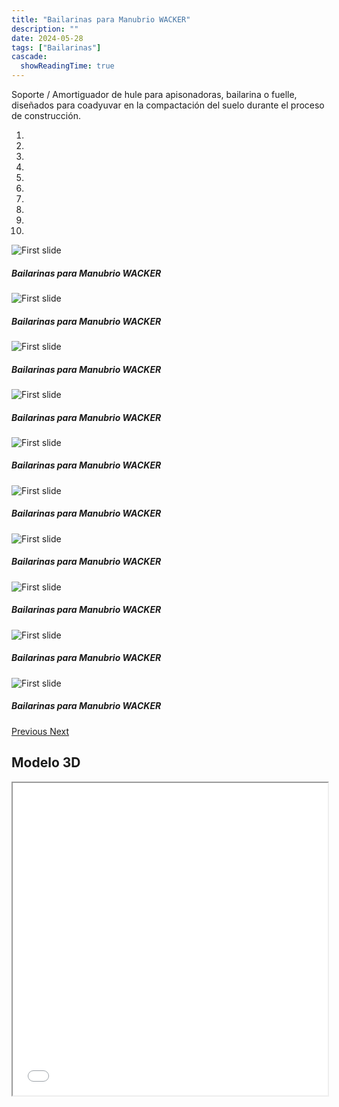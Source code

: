 ```yaml
---
title: "Bailarinas para Manubrio WACKER"
description: ""
date: 2024-05-28
tags: ["Bailarinas"]
cascade:
  showReadingTime: true
---
```


Soporte / Amortiguador de hule para apisonadoras, bailarina o fuelle, diseñados para coadyuvar en la compactación del suelo durante el proceso de construcción. 

<head>
  <meta charset="UTF-8">
  <meta name="viewport" content="width=device-width, initial-scale=1.0">
  <link rel="stylesheet" href="https://cdn.jsdelivr.net/npm/bootstrap@4.0.0/dist/css/bootstrap.min.css"
    integrity="sha384-Gn5384xqQ1aoWXA+058RXPxPg6fy4IWvTNh0E263XmFcJlSAwiGgFAW/dAiS6JXm" crossorigin="anonymous">
  <link rel="stylesheet" href="style.css">
</head>

<body>
  <div class="row">
    <div id="carouselExampleIndicators" class="carousel slide" data-ride="carousel">
      <ol class="carousel-indicators">
        <li data-target="#carouselExampleIndicators" data-slide-to="0" class="active"></li>
        <li data-target="#carouselExampleIndicators" data-slide-to="1"></li>
        <li data-target="#carouselExampleIndicators" data-slide-to="2"></li>
        <li data-target="#carouselExampleIndicators" data-slide-to="3"></li>
        <li data-target="#carouselExampleIndicators" data-slide-to="4"></li>
        <li data-target="#carouselExampleIndicators" data-slide-to="5"></li>
        <li data-target="#carouselExampleIndicators" data-slide-to="6"></li>
        <li data-target="#carouselExampleIndicators" data-slide-to="7"></li>
        <li data-target="#carouselExampleIndicators" data-slide-to="8"></li>
        <li data-target="#carouselExampleIndicators" data-slide-to="9"></li>
      </ol>
      <div class="carousel-inner">
        <div class="carousel-item active">
          <img class="d-block w-100"
            src="imges/DSC_1090.jpg"
            alt="First slide">
          <div class="carousel-caption d-none d-md-block">
            <h5>Bailarinas para Manubrio WACKER</h5>
          </div>
        </div>
        <div class="carousel-item">
          <img class="d-block w-100"
            src="imges/DSC_1091.jpg"
            alt="First slide">
          <div class="carousel-caption d-none d-md-block">
            <h5>Bailarinas para Manubrio WACKER</h5>
          </div>
        </div>
        <div class="carousel-item">
          <img class="d-block w-100"
            src="imges/DSC_1092.jpg"
            alt="First slide">
          <div class="carousel-caption d-none d-md-block">
            <h5>Bailarinas para Manubrio WACKER</h5>
          </div>
        </div>
        <div class="carousel-item">
          <img class="d-block w-100"
            src="imges/DSC_1093.jpg"
            alt="First slide">
          <div class="carousel-caption d-none d-md-block">
            <h5>Bailarinas para Manubrio WACKER</h5>
          </div>
        </div>
        <div class="carousel-item">
          <img class="d-block w-100"
            src="imges/DSC_1094.jpg"
            alt="First slide">
          <div class="carousel-caption d-none d-md-block">
            <h5>Bailarinas para Manubrio WACKER</h5>
          </div>
        </div>
        <div class="carousel-item">
          <img class="d-block w-100"
            src="imges/SAM-001.JPG"
            alt="First slide">
          <div class="carousel-caption d-none d-md-block">
            <h5>Bailarinas para Manubrio WACKER</h5>
          </div>
        </div>
        <div class="carousel-item">
          <img class="d-block w-100"
            src="imges/color.JPG"
            alt="First slide">
          <div class="carousel-caption d-none d-md-block">
            <h5>Bailarinas para Manubrio WACKER</h5>
          </div>
        </div>
        <div class="carousel-item">
          <img class="d-block w-100"
            src="imges/b-n.JPG"
            alt="First slide">
          <div class="carousel-caption d-none d-md-block">
            <h5>Bailarinas para Manubrio WACKER</h5>
          </div>
        </div>
        <div class="carousel-item">
          <img class="d-block w-100"
            src="imges/bailarina.JPG"
            alt="First slide">
          <div class="carousel-caption d-none d-md-block">
            <h5>Bailarinas para Manubrio WACKER</h5>
          </div>
        </div>
        <div class="carousel-item">
          <img class="d-block w-100"
            src="imges/explosivo.JPG"
            alt="First slide">
          <div class="carousel-caption d-none d-md-block">
            <h5>Bailarinas para Manubrio WACKER</h5>
          </div>
        </div>
      </div>
      <a class="carousel-control-prev" href="#carouselExampleIndicators" role="button" data-slide="prev">
        <span class="carousel-control-prev-icon" aria-hidden="true"></span>
        <span class="sr-only">Previous</span>
      </a>
      <a class="carousel-control-next" href="#carouselExampleIndicators" role="button" data-slide="next">
        <span class="carousel-control-next-icon" aria-hidden="true"></span>
        <span class="sr-only">Next</span>
      </a>
    </div>
  </div>
  
  ## Modelo 3D

  <script src="https://code.jquery.com/jquery-3.2.1.slim.min.js"
    integrity="sha384-KJ3o2DKtIkvYIK3UENzmM7KCkRr/rE9/Qpg6aAZGJwFDMVNA/GpGFF93hXpG5KkN"
    crossorigin="anonymous"></script>
  <script src="https://cdn.jsdelivr.net/npm/popper.js@1.12.9/dist/umd/popper.min.js"
    integrity="sha384-ApNbgh9B+Y1QKtv3Rn7W3mgPxhU9K/ScQsAP7hUibX39j7fakFPskvXusvfa0b4Q"
    crossorigin="anonymous"></script>
  <script src="https://cdn.jsdelivr.net/npm/bootstrap@4.0.0/dist/js/bootstrap.min.js"
    integrity="sha384-JZR6Spejh4U02d8jOt6vLEHfe/JQGiRRSQQxSfFWpi1MquVdAyjUar5+76PVCmYl"
    crossorigin="anonymous"></script>
</body>


<script>
  setTimeout(() => {
    var element = document.getElementById("search-button");
    var divElement = document.getElementById('search-wrapper');
    element.onclick = function() {
      divElement.style.setProperty('visibility', 'visible', 'important');
  }
}, "1000");
</script>


<iframe src="model/model.html" width="100%" height="500px"></iframe>